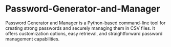 # Password-Generator-and-Manager
Password Generator and Manager is a Python-based command-line tool for creating strong passwords and securely managing them in CSV files. It offers customization options, easy retrieval, and straightforward password management capabilities.
